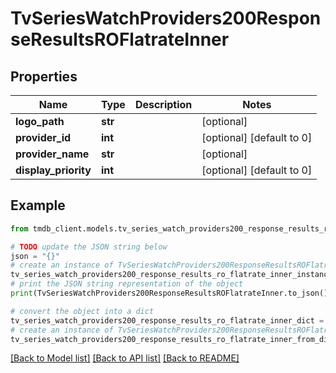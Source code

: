 # TvSeriesWatchProviders200ResponseResultsROFlatrateInner


## Properties

Name | Type | Description | Notes
------------ | ------------- | ------------- | -------------
**logo_path** | **str** |  | [optional] 
**provider_id** | **int** |  | [optional] [default to 0]
**provider_name** | **str** |  | [optional] 
**display_priority** | **int** |  | [optional] [default to 0]

## Example

```python
from tmdb_client.models.tv_series_watch_providers200_response_results_ro_flatrate_inner import TvSeriesWatchProviders200ResponseResultsROFlatrateInner

# TODO update the JSON string below
json = "{}"
# create an instance of TvSeriesWatchProviders200ResponseResultsROFlatrateInner from a JSON string
tv_series_watch_providers200_response_results_ro_flatrate_inner_instance = TvSeriesWatchProviders200ResponseResultsROFlatrateInner.from_json(json)
# print the JSON string representation of the object
print(TvSeriesWatchProviders200ResponseResultsROFlatrateInner.to_json())

# convert the object into a dict
tv_series_watch_providers200_response_results_ro_flatrate_inner_dict = tv_series_watch_providers200_response_results_ro_flatrate_inner_instance.to_dict()
# create an instance of TvSeriesWatchProviders200ResponseResultsROFlatrateInner from a dict
tv_series_watch_providers200_response_results_ro_flatrate_inner_from_dict = TvSeriesWatchProviders200ResponseResultsROFlatrateInner.from_dict(tv_series_watch_providers200_response_results_ro_flatrate_inner_dict)
```
[[Back to Model list]](../README.md#documentation-for-models) [[Back to API list]](../README.md#documentation-for-api-endpoints) [[Back to README]](../README.md)


